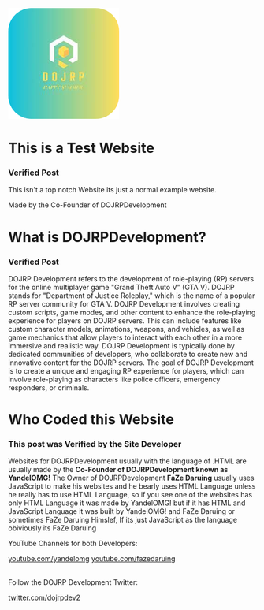 <img src="DOJRPDev2024SpringLogo.png" alt="DOJRPLogo">

# This is a Test Website
<h3>Verified Post</h3>

<p> This isn't a top notch Website its just a normal example website. </p>
<abbr> Made by the Co-Founder of DOJRPDevelopment </abbr>


# What is DOJRPDevelopment? 
<h3>Verified Post</h3>


<p> DOJRP Development refers to the development of role-playing (RP) servers for the online multiplayer game "Grand Theft Auto V" (GTA V). DOJRP stands for "Department of Justice Roleplay," which is the name of a popular RP server community for GTA V. DOJRP Development involves creating custom scripts, game modes, and other content to enhance the role-playing experience for players on DOJRP servers. This can include features like custom character models, animations, weapons, and vehicles, as well as game mechanics that allow players to interact with each other in a more immersive and realistic way. DOJRP Development is typically done by dedicated communities of developers, who collaborate to create new and innovative content for the DOJRP servers. The goal of DOJRP Development is to create a unique and engaging RP experience for players, which can involve role-playing as characters like police officers, emergency responders, or criminals.</p>


# Who Coded this Website 
<h3>This post was Verified by the Site Developer</h3>

<p> Websites for DOJRPDevelopment usually with the language of .HTML are usually made by the <b>Co-Founder of DOJRPDevelopment known as YandelOMG!</b> The Owner of DOJRPDevelopment <b>FaZe Daruing</b> usually uses JavaScript to make his websites and he bearly uses HTML Language unless he really has to use HTML Language, so if you see one of the websites has only HTML Language it was made by YandelOMG! but if it has HTML and JavaScript Language it was built by YandelOMG! and FaZe Daruing or sometimes FaZe Daruing Himslef, If its just JavaScript as the language obiviously its FaZe Daruing</p>

<p> YouTube Channels for both Developers:</p>
<a href="https://youtube.com/yandelomg">youtube.com/yandelomg</a>
<a href="https://youtube.com/@FaZeDaruing">youtube.com/fazedaruing</a>
<br>
<br>
<p> Follow the DOJRP Development Twitter:</p>
<a href="https://twitter.com/@dojrpdev2">twitter.com/dojrpdev2</a>
